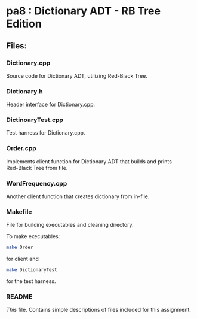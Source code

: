 # pa8 : Dictionary ADT - RB Tree Edition

## Files:

### Dictionary.cpp

Source code for Dictionary ADT, utilizing Red-Black Tree.

### Dictionary.h

Header interface for Dictionary.cpp.

### DictinoaryTest.cpp

Test harness for Dictionary.cpp.

### Order.cpp

Implements client function for Dictionary ADT that builds and prints  
Red-Black Tree from file.

### WordFrequency.cpp

Another client function that creates dictionary from in-file.

### Makefile

File for building executables and cleaning directory.  

To make executables:  
```sh
make Order
```
for client and  
```sh
make DictionaryTest
```
for the test harness.

### README

*This* file. Contains simple descriptions of files included for this assignment.
